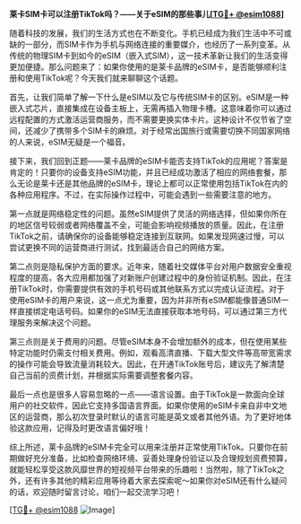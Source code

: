 **莱卡SIM卡可以注册TikTok吗？——关于eSIM的那些事儿[[TG💪+ @esim1088](https://t.me/s/esim1088)]**

随着科技的发展，我们的生活方式也在不断变化。手机已经成为我们生活中不可或缺的一部分，而SIM卡作为手机与网络连接的重要媒介，也经历了一系列变革。从传统的物理SIM卡到如今的eSIM（嵌入式SIM），这一技术革新让我们的生活变得更加便捷。那么问题来了：如果你使用的是莱卡品牌的eSIM卡，是否能够顺利注册和使用TikTok呢？今天我们就来聊聊这个话题。

首先，让我们简单了解一下什么是eSIM以及它与传统SIM卡的区别。eSIM是一种嵌入式芯片，直接集成在设备主板上，无需再插入物理卡槽。这意味着你可以通过远程配置的方式激活运营商服务，而不需要更换实体卡片。这种设计不仅节省了空间，还减少了携带多个SIM卡的麻烦。对于经常出国旅行或需要切换不同国家网络的人来说，eSIM无疑是一个福音。

接下来，我们回到正题——莱卡品牌的eSIM卡能否支持TikTok的应用呢？答案是肯定的！只要你的设备支持eSIM功能，并且已经成功激活了相应的网络套餐，那么无论是莱卡还是其他品牌的eSIM卡，理论上都可以正常使用包括TikTok在内的各种应用程序。不过，在实际操作过程中，可能会遇到一些需要注意的地方。

第一点就是网络稳定性的问题。虽然eSIM提供了灵活的网络选择，但如果你所在的地区信号较弱或者网络覆盖不全，可能会影响视频播放的质量。因此，在注册TikTok之前，请确保你的设备能够稳定连接到互联网。如果发现网速过慢，可以尝试更换不同的运营商进行测试，找到最适合自己的网络方案。

第二点则是隐私保护方面的要求。近年来，随着社交媒体平台对用户数据安全重视程度的提高，各大应用都加强了对新账户创建过程中的身份验证机制。因此，在注册TikTok时，你需要提供有效的手机号码或其他联系方式以完成认证流程。对于使用eSIM卡的用户来说，这一点尤为重要，因为并非所有eSIM都能像普通SIM一样直接绑定电话号码。如果你的eSIM无法直接获取本地号码，可以通过第三方代理服务来解决这个问题。

第三点则是关于费用的问题。尽管eSIM本身不会增加额外的成本，但在使用某些特定功能时仍需支付相关费用。例如，观看高清直播、下载大型文件等高带宽需求的操作可能会导致流量消耗较大。因此，在开通TikTok账号后，建议先了解清楚自己当前的资费计划，并根据实际需要调整套餐内容。

最后一点也是很多人容易忽略的一点——语言设置。由于TikTok是一款面向全球用户的社交软件，因此它支持多国语言界面。如果你使用的eSIM卡来自非中文地区的运营商，那么初次登录时默认的语言可能是英文或者其他外语。为了更好地体验这款应用，记得及时更改语言偏好哦！

综上所述，莱卡品牌的eSIM卡完全可以用来注册并正常使用TikTok。只要你在前期做好充分准备，比如检查网络环境、妥善处理身份验证以及合理规划资费预算，就能轻松享受这款风靡世界的短视频平台带来的乐趣啦！当然啦，除了TikTok之外，还有许多其他的精彩应用等待着大家去探索呢～如果你对eSIM还有什么疑问的话，欢迎随时留言讨论，咱们一起交流学习吧！

[[TG💪+ @esim1088](https://t.me/s/esim1088) ![Image](https://i.postimg.cc/4NQfJmqS/Snipaste-2025-05-13-00-14-12.png)]